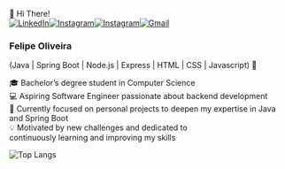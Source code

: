 👋 Hi There!<br/>
	[![LinkedIn](https://img.shields.io/badge/LinkedIn-0077B5?style=for-the-badge&logo=linkedin&logoColor=white)](https://www.linkedin.com/in/felipe-souza-oliveira-6a0845301)[![Instagram](https://img.shields.io/badge/-Instagram-%23E4405F?style=for-the-badge&logo=instagram&logoColor=white)](https://www.instagram.com/f.sou.oli/profilecard/?igsh=aDFmOGtocGRjdW8w)[![Instagram](https://img.shields.io/badge/-Instagram-%23E4405F?style=for-the-badge&logo=instagram&logoColor=white)](https://www.instagram.com/f.sou.oli/profilecard/?igsh=aDFmOGtocGRjdW8w)[![Gmail](https://img.shields.io/badge/Gmail-333333?style=for-the-badge&logo=gmail&logoColor=red)](mailto:f.sou.oli99@gmail.com)

### Felipe Oliveira<br/>
(Java | Spring Boot | Node.js | Express | HTML | CSS | Javascript) 🚀

🎓 Bachelor’s degree student in Computer Science<br/>
💻 Aspiring Software Engineer passionate about backend development<br/>
🌱 Currently focused on personal projects to deepen my expertise in Java and Spring Boot<br/>
💡 Motivated by new challenges and dedicated to<br/> continuously learning and improving my skills<br/>

![Top Langs](https://github-readme-stats-git-masterrstaa-rickstaa.vercel.app/api/top-langs/?username=fsouoliveira&layout=compact&bg_color=000&border_color=30A3DC&title_color=E94D5F&text_color=FFF)
